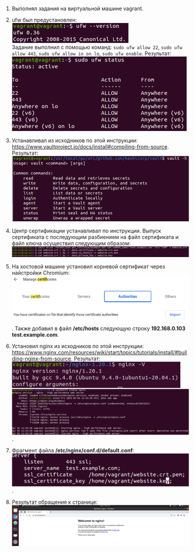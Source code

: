 1. Выполнял задания на виртуальной машине vagrant.

2. ufw был предустановлен:  
![](screenshots/ufw_installed.png)  
Задание выполнил с помощью команд: ```sudo ufw allow 22```, ```sudo ufw allow 443```, ```sudo ufw allow in on lo```, ```sudo ufw enable```. Результат:  
![](screenshots/ufw_rules.png)

3. Устанавливал из исходников по этой инструкции: https://www.vaultproject.io/docs/install#compiling-from-source. Результат:
![](screenshots/vault_installed.png)

4. Центр сертификации устанавливал по инструкции. Выпуск сертификата с последующим разбиением на файл сертификата и файл ключа осуществил следующим образом:
![](screenshots/cert_creation.png)

5. На хостовой машине установил корневой сертификат через найстройки Chromium:
![](screenshots/chrome_cert.png). Также добавил в файл **/etc/hosts** следующую строку **192.168.0.103 test.example.com**.

6. Установил nginx из исходников по этой инструкции: https://www.nginx.com/resources/wiki/start/topics/tutorials/install/#building-nginx-from-source. Результат:
![](screenshots/nginx_installed.png)
![](screenshots/nginx_systemctl.png).

7. Фрагмент файла **/etc/nginx/conf.d/default.conf**:
![](screenshots/nginx_settings.png).

8. Результат обращения к странице:
![](screenshots/nginx_result.png)
